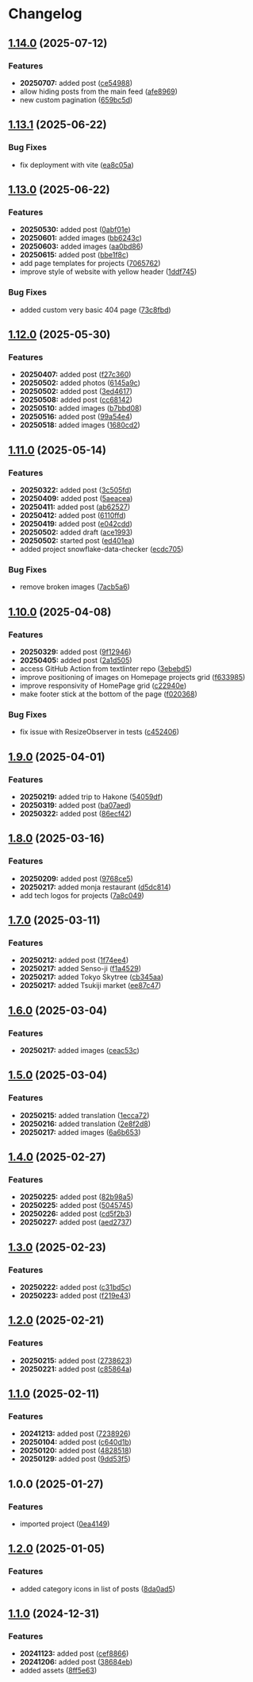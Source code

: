 # Changelog

## [1.14.0](https://github.com/samdouble/samdouble.github.io/compare/v1.13.1...v1.14.0) (2025-07-12)


### Features

* **20250707:** added post ([ce54988](https://github.com/samdouble/samdouble.github.io/commit/ce54988f9d3ae511b5621286b4d1bf699a3b86ef))
* allow hiding posts from the main feed ([afe8969](https://github.com/samdouble/samdouble.github.io/commit/afe896907dc4e846b34a092c1726d2556bdd1d2c))
* new custom pagination ([659bc5d](https://github.com/samdouble/samdouble.github.io/commit/659bc5dc5c1f09ae9452a09afa7bc514365610b4))

## [1.13.1](https://github.com/samdouble/samdouble.github.io/compare/v1.13.0...v1.13.1) (2025-06-22)


### Bug Fixes

* fix deployment with vite ([ea8c05a](https://github.com/samdouble/samdouble.github.io/commit/ea8c05a696f715e1deaaae72427dba332e9cca48))

## [1.13.0](https://github.com/samdouble/samdouble.github.io/compare/v1.12.0...v1.13.0) (2025-06-22)


### Features

* **20250530:** added post ([0abf01e](https://github.com/samdouble/samdouble.github.io/commit/0abf01e076d959bd3c7045f7efac13760cea7fc4))
* **20250601:** added images ([bb6243c](https://github.com/samdouble/samdouble.github.io/commit/bb6243cc7a085850c3c3e9f43c5f9d26e081c0b0))
* **20250603:** added images ([aa0bd86](https://github.com/samdouble/samdouble.github.io/commit/aa0bd86836dff1a53ade77caa48865dcbaf4e3d0))
* **20250615:** added post ([bbe1f8c](https://github.com/samdouble/samdouble.github.io/commit/bbe1f8c8f3f9a1ec127bdbc8817d329f277f3b9b))
* add page templates for projects ([7065762](https://github.com/samdouble/samdouble.github.io/commit/7065762051aac12508c4cac99725f5ac86243720))
* improve style of website with yellow header ([1ddf745](https://github.com/samdouble/samdouble.github.io/commit/1ddf7456ca204a98b240d3e01303a3ff96fffe67))


### Bug Fixes

* added custom very basic 404 page ([73c8fbd](https://github.com/samdouble/samdouble.github.io/commit/73c8fbdf4744620d7b038e1c97182cf0a06e0611))

## [1.12.0](https://github.com/samdouble/samdouble.github.io/compare/v1.11.0...v1.12.0) (2025-05-30)


### Features

* **20250407:** added post ([f27c360](https://github.com/samdouble/samdouble.github.io/commit/f27c360be52bcbd811f8f6d14f22fabde834a85b))
* **20250502:** added photos ([6145a9c](https://github.com/samdouble/samdouble.github.io/commit/6145a9cac63e54d4a6ff3a2a8cd38ffa81b22044))
* **20250502:** added post ([3ed4617](https://github.com/samdouble/samdouble.github.io/commit/3ed4617a727e20049ef3bbf9139a2b94bea87c71))
* **20250508:** added post ([cc68142](https://github.com/samdouble/samdouble.github.io/commit/cc68142d72138dfbb9f4c5ec74a98fbba105cec6))
* **20250510:** added images ([b7bbd08](https://github.com/samdouble/samdouble.github.io/commit/b7bbd0815c300d120f16e80395964e4b57f00d3d))
* **20250516:** added post ([99a54e4](https://github.com/samdouble/samdouble.github.io/commit/99a54e42d3fa42cf3d44e8b1125a5539396fd42a))
* **20250518:** added images ([1680cd2](https://github.com/samdouble/samdouble.github.io/commit/1680cd298344aa932f2f20086769f9235e4f489d))

## [1.11.0](https://github.com/samdouble/samdouble.github.io/compare/v1.10.0...v1.11.0) (2025-05-14)


### Features

* **20250322:** added post ([3c505fd](https://github.com/samdouble/samdouble.github.io/commit/3c505fd01a4e2320ded8a6317f5d77d5f82efb98))
* **20250409:** added post ([5aeacea](https://github.com/samdouble/samdouble.github.io/commit/5aeaceadb7d4413dc2a89323fea695afaa2fb15e))
* **20250411:** added post ([ab62527](https://github.com/samdouble/samdouble.github.io/commit/ab62527aff384e94ee2e166a8fcf2a2b766c8b9c))
* **20250412:** added post ([6110ffd](https://github.com/samdouble/samdouble.github.io/commit/6110ffd02754813d6b14237019eba80c0a2c0055))
* **20250419:** added post ([e042cdd](https://github.com/samdouble/samdouble.github.io/commit/e042cddea22e50c20953d191fd77b4cfcd9b23ce))
* **20250502:** added draft ([ace1993](https://github.com/samdouble/samdouble.github.io/commit/ace1993e1c740f6f32efc006e6b9e80c012004ca))
* **20250502:** started post ([ed401ea](https://github.com/samdouble/samdouble.github.io/commit/ed401eacedb254943b3479ea180fcc6a9edda55d))
* added project snowflake-data-checker ([ecdc705](https://github.com/samdouble/samdouble.github.io/commit/ecdc7054e77c8181f554ec6cb8d4115d2abe669d))


### Bug Fixes

* remove broken images ([7acb5a6](https://github.com/samdouble/samdouble.github.io/commit/7acb5a6b477d9880c2169626c99c3395b5bfa9c7))

## [1.10.0](https://github.com/samdouble/samdouble.github.io/compare/v1.9.0...v1.10.0) (2025-04-08)


### Features

* **20250329:** added post ([9f12946](https://github.com/samdouble/samdouble.github.io/commit/9f12946a79b7f8b55db9c7fb74cbe41c3802aca9))
* **20250405:** added post ([2a1d505](https://github.com/samdouble/samdouble.github.io/commit/2a1d5058c5dbdefa3527c625169ac76c291f769b))
* access GitHub Action from textlinter repo ([3ebebd5](https://github.com/samdouble/samdouble.github.io/commit/3ebebd5b67d978ac2265a93da6c5147caa47056e))
* improve positioning of images on Homepage projects grid ([f633985](https://github.com/samdouble/samdouble.github.io/commit/f633985bcce12bc6995e17f605af9beffc5338a4))
* improve responsivity of HomePage grid ([c22940e](https://github.com/samdouble/samdouble.github.io/commit/c22940e21b3aa42d450ddbee971ddf6a0702aab0))
* make footer stick at the bottom of the page ([f020368](https://github.com/samdouble/samdouble.github.io/commit/f02036841b2668a07936c7e8231d865f838fc51b))


### Bug Fixes

* fix issue with ResizeObserver in tests ([c452406](https://github.com/samdouble/samdouble.github.io/commit/c452406e80e899f93c4f547c424bf7939d3ecb72))

## [1.9.0](https://github.com/samdouble/samdouble.github.io/compare/v1.8.0...v1.9.0) (2025-04-01)


### Features

* **20250219:** added trip to Hakone ([54059df](https://github.com/samdouble/samdouble.github.io/commit/54059df38648ce00a44adc967088bec6525462f4))
* **20250319:** added post ([ba07aed](https://github.com/samdouble/samdouble.github.io/commit/ba07aed2e35e4909d18c44f32bb7c44de52cfd80))
* **20250322:** added post ([86ecf42](https://github.com/samdouble/samdouble.github.io/commit/86ecf4262e564c5cf50e3b3cf5af064311fd6b77))

## [1.8.0](https://github.com/samdouble/samdouble.github.io/compare/v1.7.0...v1.8.0) (2025-03-16)


### Features

* **20250209:** added post ([9768ce5](https://github.com/samdouble/samdouble.github.io/commit/9768ce53e502dfb34519c7ccb48e8701026c1c43))
* **20250217:** added monja restaurant ([d5dc814](https://github.com/samdouble/samdouble.github.io/commit/d5dc814975986d31d2cda3425062aa6d8f08aa03))
* add tech logos for projects ([7a8c049](https://github.com/samdouble/samdouble.github.io/commit/7a8c0494ef49b9bc0c72e74882f86911858f6ae8))

## [1.7.0](https://github.com/samdouble/samdouble.github.io/compare/v1.6.0...v1.7.0) (2025-03-11)


### Features

* **20250212:** added post ([1f74ee4](https://github.com/samdouble/samdouble.github.io/commit/1f74ee4a0f9bcc4eaa20a1d1bf59d64602dc0970))
* **20250217:** added Senso-ji ([f1a4529](https://github.com/samdouble/samdouble.github.io/commit/f1a4529927e7afcd876ab48d6c6f822222d1c1e2))
* **20250217:** added Tokyo Skytree ([cb345aa](https://github.com/samdouble/samdouble.github.io/commit/cb345aa43029fe2cbfdd243cefc037616089b1c6))
* **20250217:** added Tsukiji market ([ee87c47](https://github.com/samdouble/samdouble.github.io/commit/ee87c474a410cefcd1b055447deae60d5f0bea67))

## [1.6.0](https://github.com/samdouble/samdouble.github.io/compare/v1.5.0...v1.6.0) (2025-03-04)


### Features

* **20250217:** added images ([ceac53c](https://github.com/samdouble/samdouble.github.io/commit/ceac53c20f54e241213b5ad3b9affbb5e0c2ce6a))

## [1.5.0](https://github.com/samdouble/samdouble.github.io/compare/v1.4.0...v1.5.0) (2025-03-04)


### Features

* **20250215:** added translation ([1ecca72](https://github.com/samdouble/samdouble.github.io/commit/1ecca72344f5d8092fa86858c22173fac6952bae))
* **20250216:** added translation ([2e8f2d8](https://github.com/samdouble/samdouble.github.io/commit/2e8f2d8aa8893a1ad6ecb54c22fca0b2420cd63b))
* **20250217:** added images ([6a6b653](https://github.com/samdouble/samdouble.github.io/commit/6a6b6535ed07b5600a83d52eccc7f166358c744f))

## [1.4.0](https://github.com/samdouble/samdouble.github.io/compare/v1.3.0...v1.4.0) (2025-02-27)


### Features

* **20250225:** added post ([82b98a5](https://github.com/samdouble/samdouble.github.io/commit/82b98a540a75373738b0d1a9cd4fb092847c2141))
* **20250225:** added post ([5045745](https://github.com/samdouble/samdouble.github.io/commit/504574504e40e57b20c4ad2b6465663964db86e1))
* **20250226:** added post ([cd5f2b3](https://github.com/samdouble/samdouble.github.io/commit/cd5f2b3932adf7d812c9baa0b4a5821f00d464fd))
* **20250227:** added post ([aed2737](https://github.com/samdouble/samdouble.github.io/commit/aed27374eef29ca389a4f26bc893c22285f2c50b))

## [1.3.0](https://github.com/samdouble/samdouble.github.io/compare/v1.2.0...v1.3.0) (2025-02-23)


### Features

* **20250222:** added post ([c31bd5c](https://github.com/samdouble/samdouble.github.io/commit/c31bd5c32f774e19774025ed57dd3cd5399bca89))
* **20250223:** added post ([f219e43](https://github.com/samdouble/samdouble.github.io/commit/f219e430c07cf413f9e62d3eff3d6b25dd15a9e0))

## [1.2.0](https://github.com/samdouble/samdouble.github.io/compare/v1.1.0...v1.2.0) (2025-02-21)


### Features

* **20250215:** added post ([2738623](https://github.com/samdouble/samdouble.github.io/commit/2738623ba17d0ced97b63e83ea8fe0894c104229))
* **20250221:** added post ([c85864a](https://github.com/samdouble/samdouble.github.io/commit/c85864a0919bd2a6154943cad7d23607ef305733))

## [1.1.0](https://github.com/samdouble/samdouble.github.io/compare/v1.0.0...v1.1.0) (2025-02-11)


### Features

* **20241213:** added post ([7238926](https://github.com/samdouble/samdouble.github.io/commit/7238926806487c185f56fee8480faea6987225ea))
* **20250104:** added post ([c640d1b](https://github.com/samdouble/samdouble.github.io/commit/c640d1b03d35b0d02f73aa999309671762cf9779))
* **20250120:** added post ([4828518](https://github.com/samdouble/samdouble.github.io/commit/482851862e2a427a5fb40895a06deb3f3fc53f7d))
* **20250129:** added post ([9dd53f5](https://github.com/samdouble/samdouble.github.io/commit/9dd53f5396435ab07a03d139de436e7155438f9e))

## 1.0.0 (2025-01-27)


### Features

* imported project ([0ea4149](https://github.com/samdouble/samdouble.github.io/commit/0ea41498ba970dfc801720eb5e94e3e352e2035d))

## [1.2.0](https://github.com/samdouble/samdouble.github.io/compare/v1.1.0...v1.2.0) (2025-01-05)


### Features

* added category icons in list of posts ([8da0ad5](https://github.com/samdouble/samdouble.github.io/commit/8da0ad543cfe0d69d0cfbf8c4099a1b8dbfcfa06))

## [1.1.0](https://github.com/samdouble/samdouble.github.io/compare/1.0.9...v1.1.0) (2024-12-31)


### Features

* **20241123:** added post ([cef8866](https://github.com/samdouble/samdouble.github.io/commit/cef88669057f4018fd35fa9cb083ac146abc1720))
* **20241206:** added post ([38684eb](https://github.com/samdouble/samdouble.github.io/commit/38684ebfe8eac162e8d7fee9ac1d227a03082a7f))
* added assets ([8ff5e63](https://github.com/samdouble/samdouble.github.io/commit/8ff5e63f54a5a4b46a311315098ff42372b093a5))
